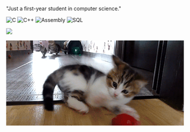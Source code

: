 "Just a first-year student in computer science."


![C](https://img.shields.io/badge/C-A8B9CC?style=for-the-badge&logo=c&logoColor=white)
![C++](https://img.shields.io/badge/C++-00599C?style=for-the-badge&logo=c%2B%2B&logoColor=white)
![Assembly](https://img.shields.io/badge/Assembly-525252?style=for-the-badge)
![SQL](https://img.shields.io/badge/SQL-4479A1?style=for-the-badge&logo=sql&logoColor=white)






![](https://raw.githubusercontent.com/Sutil/Sutil/2b2fad3bf54522bb30c8c170591fc68ff51b69e6/github-contribution-grid-snake2.svg)

<a href="https://github.com/fudrk/"><img src="https://raw.githubusercontent.com/fudrk/fudrk/main/img/69464190cb402b0eb03205567c32558e.gif"></a>
